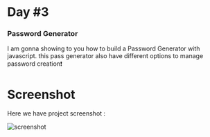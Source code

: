 # Day #3

### Password Generator
I am gonna showing to you how to build a Password Generator with javascript. this pass generator also have different options to manage password creation❗️

# Screenshot
Here we have project screenshot :

![screenshot](screenshot.jpg)
